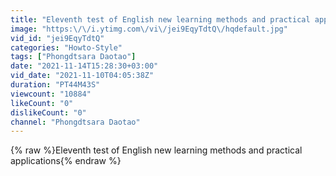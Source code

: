 ```yaml
---
title: "Eleventh test of English new learning methods and practical applications"
image: "https:\/\/i.ytimg.com\/vi\/jei9EqyTdtQ\/hqdefault.jpg"
vid_id: "jei9EqyTdtQ"
categories: "Howto-Style"
tags: ["Phongdtsara Daotao"]
date: "2021-11-14T15:28:30+03:00"
vid_date: "2021-11-10T04:05:38Z"
duration: "PT44M43S"
viewcount: "10884"
likeCount: "0"
dislikeCount: "0"
channel: "Phongdtsara Daotao"
---
```

{% raw %}Eleventh test of English new learning methods and practical applications{% endraw %}

